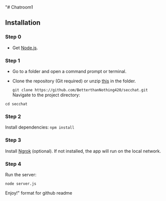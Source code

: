 "# Chatroom1

## Installation

### Step 0
- Get [Node.js](https://nodejs.org/en).

### Step 1
- Go to a folder and open a command prompt or terminal.
- Clone the repository (Git required) or unzip [this](https://github.com/BetterthanNothing420/secchat/archive/refs/heads/main.zip) in the folder.
  
  ```git clone https://github.com/BetterthanNothing420/secchat.git```
Navigate to the project directory:

```cd secchat```
### Step 2
Install dependencies:
```npm install```
### Step 3
Install [Ngrok](https://dashboard.ngrok.com/get-started/setup/windows) (optional). If not installed, the app will run on the local network.
### Step 4
Run the server:

```node server.js```

Enjoy!" format for github readme
